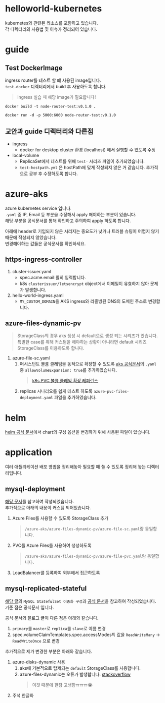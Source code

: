 # helloworld-kubernetes

kubernetes와 관련된 리소스를 포함하고 있습니다. <br />
각 디렉터리의 사용법 및 이슈가 정리되어 있습니다. <br />

# guide

## Test DockerImage

ingress router를 테스트 할 떄 사용된 image입니다. <br />
`test-docker` 디렉터리에서 build 후 사용하도록 합니다. <br />

> ingress 실습 때 해당 image가 필요합니다!

```shell
docker build -t node-router-test:v0.1.0 .

docker run -d -p 5000:6060 node-router-test:v0.1.0
```

## 교안과 guide 디렉터리와 다른점

- ingress
  - docker for desktop cluster 환경 (localhost) 에서 실행할 수 있도록 수정
- local-volume
  - ReplicaSet에서 테스트를 위해 `test-` 시리즈 파일이 추가되었습니다.
  - `test-hostpath.yml` 은 hostPath에 맞게 작성되지 않은 거 같습니다. 추가적으로 공부 후 수정하도록 합니다.

# azure-aks

azure kubernetes service 입니다. <br />
`.yaml` 중 IP, Email 등 부분을 수정해서 apply 해야하는 부분이 있습니다. <br />
해당 부분을 공식문서를 통해 확인하고 주의하여 apply 하도록 합니다. <br />

아래에 header로 기입되지 않은 시리지는 중요도가 낮거나 트러블 슈팅이 어렵지 않기 때문에 작성되지 않았습니다. <br />
변경해야하는 값들은 공식문서를 확인하세요. <br />

## https-ingress-controller

1. cluster-issuer.yaml
   - spec.acme.email 필히 입력합니다.
   - k8s `clusterissuer/letsencrypt` object에서 이메일이 유효하지 않아 문제가 발생합니다.
1. hello-world-ingress.yaml
   - `MY_CUSTOM_DOMAIN`을 AKS ingress와 리졸빙된 DNS의 도메인 주소로 변경합니다.

## azure-files-dynamic-pv

> StorageClass의 경우 aks 생성 시 default으로 생성 되는 시리즈가 있습니다. 특별한 case를 위해 커스텀을 해야하는 상황이 아니라면 default 시리즈 StorageClass를 이용하도록 합니다.

1. azure-file-sc.yaml
   1. 퍼시스턴트 볼륨 클레임을 동적으로 확장할 수 있도록 [aks 공식문서](https://docs.microsoft.com/ko-kr/azure/aks/azure-files-dynamic-pv#create-a-storage-class)의 `.yaml` 중 `allowVolumeExpansion: true`를 추가하였습니다.
      > [k8s PVC 볼륨 클레임 확장 레퍼런스](https://kubernetes.io/ko/docs/concepts/storage/persistent-volumes/#%ED%8D%BC%EC%8B%9C%EC%8A%A4%ED%84%B4%ED%8A%B8-%EB%B3%BC%EB%A5%A8-%ED%81%B4%EB%A0%88%EC%9E%84-%ED%99%95%EC%9E%A5)
   1. replicas 시나리오를 쉽게 테스트 하도록 `azure-pvc-files-deployment.yaml` 파일을 추가하였습니다.

# helm

[helm 공식 문서](https://helm.sh/ko/docs/intro/using_helm/#%EC%84%A4%EC%B9%98-%EC%A0%84-%EC%B0%A8%ED%8A%B8-%EC%BB%A4%EC%8A%A4%ED%84%B0%EB%A7%88%EC%9D%B4%EC%A7%95)에서 chart의 구성 옵션을 변경하기 위해 사용된 파일이 있습니다.

# application

여러 애플리케이션 배포 방법을 정리해놓아 필요할 때 쓸 수 있도록 정리해 놓는 디렉터리입니다.

## mysql-deployment

[해당 문서](https://kubernetes.io/ko/docs/tasks/run-application/run-single-instance-stateful-application/)를 참고하여 작성되었습니다. <br />
추가적으로 아래의 내용이 커스텀 되어있습니다.

1. Azure Files를 사용할 수 있도록 StorageClass 추가
   > `/azure-aks/azure-files-dynamic-pv/azure-file-sc.yaml`랑 동일합니다.
1. PVC를 Azure Files를 사용하여 생성하도록
   > `/azure-aks/azure-files-dynamic-pv/azure-file-pvc.yaml`랑 동일합니다.
1. LoadBalancer를 등록하여 외부에서 접근하도록

## mysql-replicated-stateful

[해당 글](https://ikcoo.tistory.com/m/126)의 `MySQL StatefulSet 이중화 구성`과 [공식 문서](https://kubernetes.io/docs/tasks/run-application/run-replicated-stateful-application/)을 참고하여 작성되었습니다. <br />
기준 점은 공식문서 입니다. <br />

공식 문서와 블로그 글이 다른 점은 아래와 같습니다.

1. `primary`를 `master`로 `replica`를 `slave`로 이름 변경
1. spec.volumeClaimTemplates.spec.accessModes의 값을 `ReadWriteMany` -> `ReadWriteOnce` 으로 변경

추가적으로 제가 변경한 부분은 아래와 같습니다.

1. azure-disks-dynamic 사용
   1. aks에 기본적으로 탑제되는 `default` StorageClass를 사용합니다.
   1. azure-files-dynamic는 오류가 발생합니다. [stackoverflow](https://stackoverflow.com/questions/66973503/configure-mysql-replication-with-k8s-statefulset)
      > 이것 때문에 한참 고생함ㅠㅠㅠ😭
2. 주석 한글화
